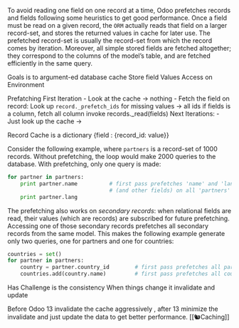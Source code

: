 To avoid reading one field on one record at a time, Odoo prefetches records and fields following some heuristics to get good performance.
Once a field must be read on a given record, the `ORM` actually reads that field on a larger record-set, and stores the returned values in cache for later use. 
The prefetched record-set is usually the record-set from which the record comes by iteration.
Moreover, all simple stored fields are fetched altogether; they correspond to the columns of the model’s table, and are fetched efficiently in the same query.

Goals is to argument-ed database cache
Store field Values
Access on Environment

Prefatching
	First Iteration
		- Look at the cache -> nothing
		- Fetch the field on record:
				Look up `record._prefetch_ids` for  missing values -> all ids
				if fields is a column, fetch all column
				invoke records._read(fields)
	Next Iterations:
		- Just look up the cache ->

Record Cache is a dictionary
{field : {record_id: value}}

Consider the following example, where `partners` is a record-set of 1000 records. 
Without prefetching, the loop would make 2000 queries to the database. With prefetching, only one query is made:
```python
for partner in partners:
    print partner.name          # first pass prefetches 'name' and 'lang'
                                # (and other fields) on all 'partners'
    print partner.lang
```

The prefetching also works on _secondary records_: when relational fields are read, their values (which are records) are subscribed for future prefetching. Accessing one of those secondary records prefetches all secondary records from the same model. This makes the following example generate only two queries, one for partners and one for countries:

```python
countries = set()
for partner in partners:
    country = partner.country_id        # first pass prefetches all partners
    countries.add(country.name)         # first pass prefetches all countries
```

Has Challenge is the consistency
When things change it invalidate and update

Before Odoo 13 invalidate the cache aggressively  , after 13 minimize the invalidate and just update the data to get better performance.
[[🐿Caching]]